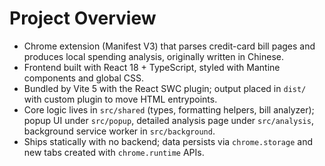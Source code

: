 # Project Overview
- Chrome extension (Manifest V3) that parses credit-card bill pages and produces local spending analysis, originally written in Chinese.
- Frontend built with React 18 + TypeScript, styled with Mantine components and global CSS.
- Bundled by Vite 5 with the React SWC plugin; output placed in `dist/` with custom plugin to move HTML entrypoints.
- Core logic lives in `src/shared` (types, formatting helpers, bill analyzer); popup UI under `src/popup`, detailed analysis page under `src/analysis`, background service worker in `src/background`.
- Ships statically with no backend; data persists via `chrome.storage` and new tabs created with `chrome.runtime` APIs.
